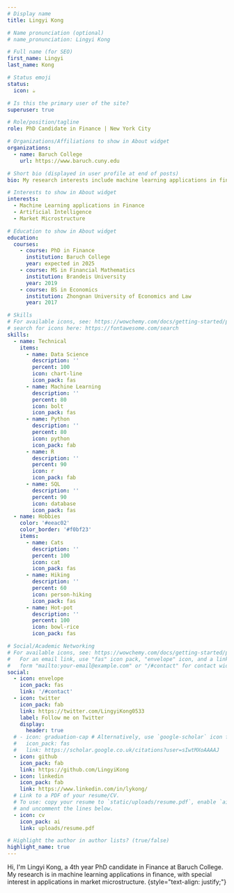 ```yaml
---
# Display name
title: Lingyi Kong

# Name pronunciation (optional)
# name_pronunciation: Lingyi Kong

# Full name (for SEO)
first_name: Lingyi
last_name: Kong

# Status emoji
status:
  icon: ☕️

# Is this the primary user of the site?
superuser: true

# Role/position/tagline
role: PhD Candidate in Finance | New York City

# Organizations/Affiliations to show in About widget
organizations:
  - name: Baruch College
    url: https://www.baruch.cuny.edu

# Short bio (displayed in user profile at end of posts)
bio: My research interests include machine learning applications in finance, with special interest in applications in market microstructure

# Interests to show in About widget
interests:
  - Machine Learning applications in Finance
  - Artificial Intelligence
  - Market Microstructure

# Education to show in About widget
education:
  courses:
    - course: PhD in Finance
      institution: Baruch College
      year: expected in 2025
    - course: MS in Financial Mathematics
      institution: Brandeis University
      year: 2019
    - course: BS in Economics
      institution: Zhongnan University of Economics and Law
      year: 2017

# Skills
# For available icons, see: https://wowchemy.com/docs/getting-started/page-builder/#icons
# search for icons here: https://fontawesome.com/search
skills:
  - name: Technical
    items:
      - name: Data Science
        description: ''
        percent: 100
        icon: chart-line
        icon_pack: fas
      - name: Machine Learning
        description: ''
        percent: 80
        icon: bolt
        icon_pack: fas
      - name: Python
        description: ''
        percent: 80
        icon: python
        icon_pack: fab
      - name: R
        description: ''
        percent: 90
        icon: r
        icon_pack: fab
      - name: SQL
        description: ''
        percent: 90
        icon: database
        icon_pack: fas
  - name: Hobbies
    color: '#eeac02'
    color_border: '#f0bf23'
    items:
      - name: Cats
        description: ''
        percent: 100
        icon: cat
        icon_pack: fas
      - name: Hiking
        description: ''
        percent: 60
        icon: person-hiking
        icon_pack: fas
      - name: Hot-pot
        description: ''
        percent: 100
        icon: bowl-rice
        icon_pack: fas

# Social/Academic Networking
# For available icons, see: https://wowchemy.com/docs/getting-started/page-builder/#icons
#   For an email link, use "fas" icon pack, "envelope" icon, and a link in the
#   form "mailto:your-email@example.com" or "/#contact" for contact widget.
social:
  - icon: envelope
    icon_pack: fas
    link: '/#contact'
  - icon: twitter
    icon_pack: fab
    link: https://twitter.com/LingyiKong0533
    label: Follow me on Twitter
    display:
      header: true
  # - icon: graduation-cap # Alternatively, use `google-scholar` icon from `ai` icon pack
  #   icon_pack: fas
  #   link: https://scholar.google.co.uk/citations?user=sIwtMXoAAAAJ
  - icon: github
    icon_pack: fab
    link: https://github.com/LingyiKong
  - icon: linkedin
    icon_pack: fab
    link: https://www.linkedin.com/in/lykong/
  # Link to a PDF of your resume/CV.
  # To use: copy your resume to `static/uploads/resume.pdf`, enable `ai` icons in `params.yaml`,
  # and uncomment the lines below.
  - icon: cv
    icon_pack: ai
    link: uploads/resume.pdf

# Highlight the author in author lists? (true/false)
highlight_name: true
---
```


Hi, I'm Lingyi Kong, a 4th year PhD candidate in Finance at Baruch College. My research is in machine learning applications in finance, with special interest in applications in market microstructure.
{style="text-align: justify;"}
